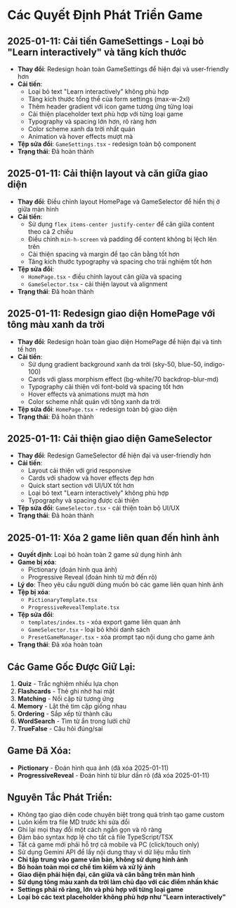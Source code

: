
# Các Quyết Định Phát Triển Game

## 2025-01-11: Cải tiến GameSettings - Loại bỏ "Learn interactively" và tăng kích thước
- **Thay đổi**: Redesign hoàn toàn GameSettings để hiện đại và user-friendly hơn
- **Cải tiến**:
  - Loại bỏ text "Learn interactively" không phù hợp
  - Tăng kích thước tổng thể của form settings (max-w-2xl)
  - Thêm header gradient với icon game tương ứng từng loại
  - Cải thiện placeholder text phù hợp với từng loại game
  - Typography và spacing lớn hơn, rõ ràng hơn
  - Color scheme xanh da trời nhất quán
  - Animation và hover effects mượt mà
- **Tệp sửa đổi**: `GameSettings.tsx` - redesign toàn bộ component
- **Trạng thái**: Đã hoàn thành

## 2025-01-11: Cải thiện layout và căn giữa giao diện
- **Thay đổi**: Điều chỉnh layout HomePage và GameSelector để hiển thị ở giữa màn hình
- **Cải tiến**:
  - Sử dụng `flex items-center justify-center` để căn giữa content theo cả 2 chiều
  - Điều chỉnh `min-h-screen` và padding để content không bị lệch lên trên
  - Cải thiện spacing và margin để tạo cân bằng tốt hơn
  - Tăng kích thước typography và spacing cho trải nghiệm tốt hơn
- **Tệp sửa đổi**:
  - `HomePage.tsx` - điều chỉnh layout căn giữa và spacing
  - `GameSelector.tsx` - cải thiện layout và alignment
- **Trạng thái**: Đã hoàn thành

## 2025-01-11: Redesign giao diện HomePage với tông màu xanh da trời
- **Thay đổi**: Redesign hoàn toàn giao diện HomePage để hiện đại và tinh tế hơn
- **Cải tiến**:
  - Sử dụng gradient background xanh da trời (sky-50, blue-50, indigo-100)
  - Cards với glass morphism effect (bg-white/70 backdrop-blur-md)
  - Typography cải thiện với font-bold và spacing tốt hơn
  - Hover effects và animations mượt mà hơn
  - Color scheme nhất quán với tông xanh da trời
- **Tệp sửa đổi**: `HomePage.tsx` - redesign toàn bộ giao diện
- **Trạng thái**: Đã hoàn thành

## 2025-01-11: Cải thiện giao diện GameSelector
- **Thay đổi**: Redesign GameSelector để hiện đại và user-friendly hơn
- **Cải tiến**:
  - Layout cải thiện với grid responsive
  - Cards với shadow và hover effects đẹp hơn
  - Quick start section với UI/UX tốt hơn
  - Loại bỏ text "Learn interactively" không phù hợp
  - Typography và spacing được cải thiện
- **Tệp sửa đổi**: `GameSelector.tsx` - cải thiện toàn bộ UI/UX
- **Trạng thái**: Đã hoàn thành

## 2025-01-11: Xóa 2 game liên quan đến hình ảnh
- **Quyết định**: Loại bỏ hoàn toàn 2 game sử dụng hình ảnh
- **Game bị xóa**:
  - Pictionary (đoán hình qua ảnh)
  - Progressive Reveal (đoán hình từ mờ đến rõ)
- **Lý do**: Theo yêu cầu người dùng muốn bỏ các game liên quan hình ảnh
- **Tệp bị xóa**:
  - `PictionaryTemplate.tsx`
  - `ProgressiveRevealTemplate.tsx`
- **Tệp sửa đổi**:
  - `templates/index.ts` - xóa export game liên quan ảnh
  - `GameSelector.tsx` - loại bỏ khỏi danh sách
  - `PresetGameManager.tsx` - xóa prompt tạo nội dung cho game ảnh
- **Trạng thái**: Đã xóa hoàn toàn

## Các Game Gốc Được Giữ Lại:
1. **Quiz** - Trắc nghiệm nhiều lựa chọn
2. **Flashcards** - Thẻ ghi nhớ hai mặt  
3. **Matching** - Nối cặp từ tương ứng
4. **Memory** - Lật thẻ tìm cặp giống nhau
5. **Ordering** - Sắp xếp từ thành câu
6. **WordSearch** - Tìm từ ẩn trong lưới chữ
7. **TrueFalse** - Câu hỏi đúng/sai

## Game Đã Xóa:
- **Pictionary** - Đoán hình qua ảnh (đã xóa 2025-01-11)
- **ProgressiveReveal** - Đoán hình từ blur dần rõ (đã xóa 2025-01-11)

## Nguyên Tắc Phát Triển:
- Không tạo giao diện code chuyên biệt trong quá trình tạo game custom
- Luôn kiểm tra file MD trước khi sửa đổi
- Ghi lại mọi thay đổi một cách ngắn gọn và rõ ràng
- Đảm bảo syntax hợp lệ cho tất cả file TypeScript/TSX
- Tất cả game mới phải hỗ trợ cả mobile và PC (click/touch only)
- Sử dụng Gemini API để lấy nội dung thay vì dữ liệu mẫu tĩnh
- **Chỉ tập trung vào game văn bản, không sử dụng hình ảnh**
- **Bỏ hoàn toàn mọi cơ chế tìm kiếm và xử lý ảnh**
- **Giao diện phải hiện đại, căn giữa và cân bằng trên màn hình**
- **Sử dụng tông màu xanh da trời làm chủ đạo với các điểm nhấn khác**
- **Settings phải rõ ràng, lớn và phù hợp với từng loại game**
- **Loại bỏ các text placeholder không phù hợp như "Learn interactively"**
